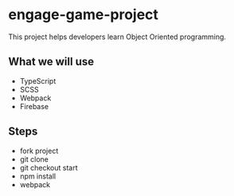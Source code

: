 # engage-game-project
This project helps developers learn Object Oriented programming.

## What we will use
- TypeScript
- SCSS
- Webpack
- Firebase

## Steps
- fork project
- git clone
- git checkout start
- npm install
- webpack
